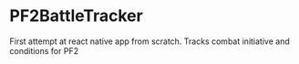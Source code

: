 # PF2BattleTracker
First attempt at react native app from scratch. Tracks combat initiative and conditions for PF2